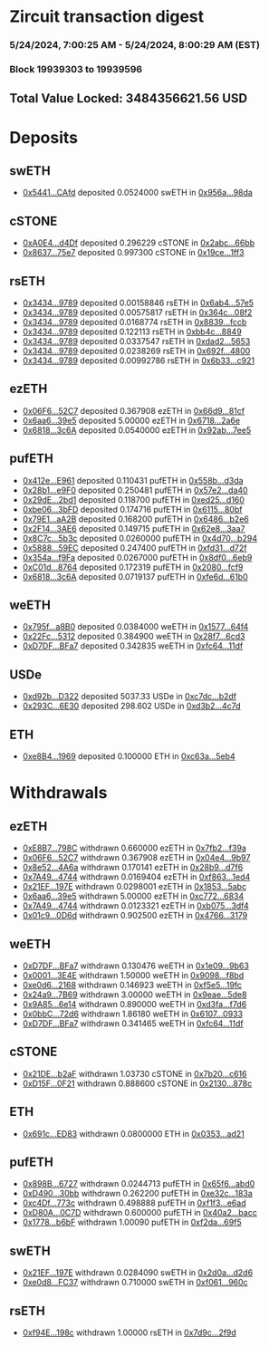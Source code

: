 # Zircuit transaction digest
### 5/24/2024, 7:00:25 AM - 5/24/2024, 8:00:29 AM (EST)
### Block 19939303 to 19939596

## Total Value Locked: 3484356621.56 USD

# Deposits
## swETH
- [0x5441...CAfd](https://etherscan.io/address/0x54414C7ac71Be6408Ef97794Bec0C943C60ACAfd) deposited 0.0524000 swETH in [0x956a...98da](https://etherscan.io/tx/0x54414C7ac71Be6408Ef97794Bec0C943C60ACAfd)
## cSTONE
- [0xA0E4...d4Df](https://etherscan.io/address/0xA0E459b13E11C6451706Da63Dd78750adA11d4Df) deposited 0.296229 cSTONE in [0x2abc...66bb](https://etherscan.io/tx/0xA0E459b13E11C6451706Da63Dd78750adA11d4Df)
- [0x8637...75e7](https://etherscan.io/address/0x86373e3721eC6A2673727430929e8Eb09a2c75e7) deposited 0.997300 cSTONE in [0x19ce...1ff3](https://etherscan.io/tx/0x86373e3721eC6A2673727430929e8Eb09a2c75e7)
## rsETH
- [0x3434...9789](https://etherscan.io/address/0x34349c5569e7B846c3558961552D2202760A9789) deposited 0.00158846 rsETH in [0x6ab4...57e5](https://etherscan.io/tx/0x34349c5569e7B846c3558961552D2202760A9789)
- [0x3434...9789](https://etherscan.io/address/0x34349c5569e7B846c3558961552D2202760A9789) deposited 0.00575817 rsETH in [0x364c...08f2](https://etherscan.io/tx/0x34349c5569e7B846c3558961552D2202760A9789)
- [0x3434...9789](https://etherscan.io/address/0x34349c5569e7B846c3558961552D2202760A9789) deposited 0.0168774 rsETH in [0x8839...fccb](https://etherscan.io/tx/0x34349c5569e7B846c3558961552D2202760A9789)
- [0x3434...9789](https://etherscan.io/address/0x34349c5569e7B846c3558961552D2202760A9789) deposited 0.122113 rsETH in [0xbb4c...8849](https://etherscan.io/tx/0x34349c5569e7B846c3558961552D2202760A9789)
- [0x3434...9789](https://etherscan.io/address/0x34349c5569e7B846c3558961552D2202760A9789) deposited 0.0337547 rsETH in [0xdad2...5653](https://etherscan.io/tx/0x34349c5569e7B846c3558961552D2202760A9789)
- [0x3434...9789](https://etherscan.io/address/0x34349c5569e7B846c3558961552D2202760A9789) deposited 0.0238269 rsETH in [0x692f...4800](https://etherscan.io/tx/0x34349c5569e7B846c3558961552D2202760A9789)
- [0x3434...9789](https://etherscan.io/address/0x34349c5569e7B846c3558961552D2202760A9789) deposited 0.00992786 rsETH in [0x6b33...c921](https://etherscan.io/tx/0x34349c5569e7B846c3558961552D2202760A9789)
## ezETH
- [0x06F6...52C7](https://etherscan.io/address/0x06F6cf0cfA336EEcF9bD19bC6F9D52774A4B52C7) deposited 0.367908 ezETH in [0x66d9...81cf](https://etherscan.io/tx/0x06F6cf0cfA336EEcF9bD19bC6F9D52774A4B52C7)
- [0x6aa6...39e5](https://etherscan.io/address/0x6aa67c2847D7604C61213AADd0e4727677c639e5) deposited 5.00000 ezETH in [0x6718...2a6e](https://etherscan.io/tx/0x6aa67c2847D7604C61213AADd0e4727677c639e5)
- [0x6818...3c6A](https://etherscan.io/address/0x6818a8b2e497EB81d20204f65e466f5521223c6A) deposited 0.0540000 ezETH in [0x92ab...7ee5](https://etherscan.io/tx/0x6818a8b2e497EB81d20204f65e466f5521223c6A)
## pufETH
- [0x412e...E961](https://etherscan.io/address/0x412eAf41C9CA799F99af8712D2Cd072d4Fd4E961) deposited 0.110431 pufETH in [0x558b...d3da](https://etherscan.io/tx/0x412eAf41C9CA799F99af8712D2Cd072d4Fd4E961)
- [0x28b1...e9F0](https://etherscan.io/address/0x28b152991D61BaF9b8e8fbD21cBB46A632f7e9F0) deposited 0.250481 pufETH in [0x57e2...da40](https://etherscan.io/tx/0x28b152991D61BaF9b8e8fbD21cBB46A632f7e9F0)
- [0x29dE...2bd1](https://etherscan.io/address/0x29dEf7092ff7c35F39C3929F1f4Fa1cF6bAb2bd1) deposited 0.118700 pufETH in [0xed25...d160](https://etherscan.io/tx/0x29dEf7092ff7c35F39C3929F1f4Fa1cF6bAb2bd1)
- [0xbe06...3bFD](https://etherscan.io/address/0xbe069c0e85a010EF8e03Aa1242A3f68F934E3bFD) deposited 0.174716 pufETH in [0x6115...80bf](https://etherscan.io/tx/0xbe069c0e85a010EF8e03Aa1242A3f68F934E3bFD)
- [0x79E1...aA2B](https://etherscan.io/address/0x79E16D01C026B7D7fba8536926aAbd337372aA2B) deposited 0.168200 pufETH in [0x6486...b2e6](https://etherscan.io/tx/0x79E16D01C026B7D7fba8536926aAbd337372aA2B)
- [0x2F14...3AE6](https://etherscan.io/address/0x2F144999d8B63224596C269106a2a2617C913AE6) deposited 0.149715 pufETH in [0x62e8...3aa7](https://etherscan.io/tx/0x2F144999d8B63224596C269106a2a2617C913AE6)
- [0x8C7c...5b3c](https://etherscan.io/address/0x8C7ca94F4eBD83BBE6043a57E8e717a097a65b3c) deposited 0.0260000 pufETH in [0x4d70...b294](https://etherscan.io/tx/0x8C7ca94F4eBD83BBE6043a57E8e717a097a65b3c)
- [0x5888...59EC](https://etherscan.io/address/0x588892C9120ffF2fB8D29F13A30D6d3B252559EC) deposited 0.247400 pufETH in [0xfd31...d72f](https://etherscan.io/tx/0x588892C9120ffF2fB8D29F13A30D6d3B252559EC)
- [0x354a...f9Fa](https://etherscan.io/address/0x354a71FaE7bCfF635Fb86c3301237cdE3516f9Fa) deposited 0.0267000 pufETH in [0x8df0...6eb9](https://etherscan.io/tx/0x354a71FaE7bCfF635Fb86c3301237cdE3516f9Fa)
- [0xC01d...8764](https://etherscan.io/address/0xC01da5B09C71c73B75B32ABA38fAF2f7D7FF8764) deposited 0.172319 pufETH in [0x2080...fcf9](https://etherscan.io/tx/0xC01da5B09C71c73B75B32ABA38fAF2f7D7FF8764)
- [0x6818...3c6A](https://etherscan.io/address/0x6818a8b2e497EB81d20204f65e466f5521223c6A) deposited 0.0719137 pufETH in [0xfe6d...61b0](https://etherscan.io/tx/0x6818a8b2e497EB81d20204f65e466f5521223c6A)
## weETH
- [0x795f...a8B0](https://etherscan.io/address/0x795f7c269f67235aaF5a6F6d454d4fBd7c13a8B0) deposited 0.0384000 weETH in [0x1577...64f4](https://etherscan.io/tx/0x795f7c269f67235aaF5a6F6d454d4fBd7c13a8B0)
- [0x22Fc...5312](https://etherscan.io/address/0x22FcEe05A4091FB5467856a18Af6f9D2C3e25312) deposited 0.384900 weETH in [0x28f7...6cd3](https://etherscan.io/tx/0x22FcEe05A4091FB5467856a18Af6f9D2C3e25312)
- [0xD7DF...BFa7](https://etherscan.io/address/0xD7DF7E085214743530afF339aFC420c7c720BFa7) deposited 0.342835 weETH in [0xfc64...11df](https://etherscan.io/tx/0xD7DF7E085214743530afF339aFC420c7c720BFa7)
## USDe
- [0xd92b...D322](https://etherscan.io/address/0xd92bd3c2e27A5286d82C63D7D4c483B8f5f3D322) deposited 5037.33 USDe in [0xc7dc...b2df](https://etherscan.io/tx/0xd92bd3c2e27A5286d82C63D7D4c483B8f5f3D322)
- [0x293C...6E30](https://etherscan.io/address/0x293C6937D8D82e05B01335F7B33FBA0c8e256E30) deposited 298.602 USDe in [0xd3b2...4c7d](https://etherscan.io/tx/0x293C6937D8D82e05B01335F7B33FBA0c8e256E30)
## ETH
- [0xe8B4...1969](https://etherscan.io/address/0xe8B4FBd5C63ead7b1bc720b5804d630b76d91969) deposited 0.100000 ETH in [0xc63a...5eb4](https://etherscan.io/tx/0xe8B4FBd5C63ead7b1bc720b5804d630b76d91969)
# Withdrawals
## ezETH
- [0xE8B7...798C](https://etherscan.io/address/0xE8B72067aE31BAaB2Eb018659cFE725AD718798C) withdrawn 0.660000 ezETH in [0x7fb2...f39a](https://etherscan.io/tx/0xE8B72067aE31BAaB2Eb018659cFE725AD718798C)
- [0x06F6...52C7](https://etherscan.io/address/0x06F6cf0cfA336EEcF9bD19bC6F9D52774A4B52C7) withdrawn 0.367908 ezETH in [0x04e4...9b97](https://etherscan.io/tx/0x06F6cf0cfA336EEcF9bD19bC6F9D52774A4B52C7)
- [0x8e52...4A6a](https://etherscan.io/address/0x8e5283B66C6e32D4eb90FEE920cC823F1fF54A6a) withdrawn 0.170141 ezETH in [0x28b9...d7f6](https://etherscan.io/tx/0x8e5283B66C6e32D4eb90FEE920cC823F1fF54A6a)
- [0x7A49...4744](https://etherscan.io/address/0x7A493Be5c2ce014cD049Bf178a1ac0Db1B434744) withdrawn 0.0169404 ezETH in [0xf863...1ed4](https://etherscan.io/tx/0x7A493Be5c2ce014cD049Bf178a1ac0Db1B434744)
- [0x21EF...197E](https://etherscan.io/address/0x21EFF7e32D63c4d7A08DE690fCAF08915D83197E) withdrawn 0.0298001 ezETH in [0x1853...5abc](https://etherscan.io/tx/0x21EFF7e32D63c4d7A08DE690fCAF08915D83197E)
- [0x6aa6...39e5](https://etherscan.io/address/0x6aa67c2847D7604C61213AADd0e4727677c639e5) withdrawn 5.00000 ezETH in [0xc772...6834](https://etherscan.io/tx/0x6aa67c2847D7604C61213AADd0e4727677c639e5)
- [0x7A49...4744](https://etherscan.io/address/0x7A493Be5c2ce014cD049Bf178a1ac0Db1B434744) withdrawn 0.0123321 ezETH in [0xb075...3df4](https://etherscan.io/tx/0x7A493Be5c2ce014cD049Bf178a1ac0Db1B434744)
- [0x01c9...0D6d](https://etherscan.io/address/0x01c9d4C97ce885E0ae65f94b56261C9f13510D6d) withdrawn 0.902500 ezETH in [0x4766...3179](https://etherscan.io/tx/0x01c9d4C97ce885E0ae65f94b56261C9f13510D6d)
## weETH
- [0xD7DF...BFa7](https://etherscan.io/address/0xD7DF7E085214743530afF339aFC420c7c720BFa7) withdrawn 0.130476 weETH in [0x1e09...9b63](https://etherscan.io/tx/0xD7DF7E085214743530afF339aFC420c7c720BFa7)
- [0x0001...3E4E](https://etherscan.io/address/0x0001ed56e6Cf24590ead27364Fd9B3d89C203E4E) withdrawn 1.50000 weETH in [0x9098...f8bd](https://etherscan.io/tx/0x0001ed56e6Cf24590ead27364Fd9B3d89C203E4E)
- [0xe0d6...2168](https://etherscan.io/address/0xe0d60d1D74618af2A7DFEf5FFc6850fe04352168) withdrawn 0.146923 weETH in [0xf5e5...19fc](https://etherscan.io/tx/0xe0d60d1D74618af2A7DFEf5FFc6850fe04352168)
- [0x24a9...7B69](https://etherscan.io/address/0x24a90dcda731E43b464c9A60DB5d90E2fc717B69) withdrawn 3.00000 weETH in [0x9eae...5de8](https://etherscan.io/tx/0x24a90dcda731E43b464c9A60DB5d90E2fc717B69)
- [0x9A85...6e14](https://etherscan.io/address/0x9A85Bd8bd893B4e9c8eaba833be24B0C09Dc6e14) withdrawn 0.890000 weETH in [0xd3fa...f7d6](https://etherscan.io/tx/0x9A85Bd8bd893B4e9c8eaba833be24B0C09Dc6e14)
- [0x0bbC...72d6](https://etherscan.io/address/0x0bbC74a467Ff35a0edDf21b53F71feA7E98872d6) withdrawn 1.86180 weETH in [0x6107...0933](https://etherscan.io/tx/0x0bbC74a467Ff35a0edDf21b53F71feA7E98872d6)
- [0xD7DF...BFa7](https://etherscan.io/address/0xD7DF7E085214743530afF339aFC420c7c720BFa7) withdrawn 0.341465 weETH in [0xfc64...11df](https://etherscan.io/tx/0xD7DF7E085214743530afF339aFC420c7c720BFa7)
## cSTONE
- [0x21DE...b2aF](https://etherscan.io/address/0x21DE9B3B41F82BD771634eCD382ec778801Cb2aF) withdrawn 1.03730 cSTONE in [0x7b20...c616](https://etherscan.io/tx/0x21DE9B3B41F82BD771634eCD382ec778801Cb2aF)
- [0xD15F...0F21](https://etherscan.io/address/0xD15F837Fc9004b8B25e8D0dD27927c20D9100F21) withdrawn 0.888600 cSTONE in [0x2130...878c](https://etherscan.io/tx/0xD15F837Fc9004b8B25e8D0dD27927c20D9100F21)
## ETH
- [0x691c...ED83](https://etherscan.io/address/0x691c295BF5d79c203451bb7F49Af01db563cED83) withdrawn 0.0800000 ETH in [0x0353...ad21](https://etherscan.io/tx/0x691c295BF5d79c203451bb7F49Af01db563cED83)
## pufETH
- [0x898B...6727](https://etherscan.io/address/0x898Bb2774EC8b399107560c65991d3FdE8206727) withdrawn 0.0244713 pufETH in [0x65f6...abd0](https://etherscan.io/tx/0x898Bb2774EC8b399107560c65991d3FdE8206727)
- [0xD490...30bb](https://etherscan.io/address/0xD4908020Ba05E2405cf0aD6228961c46450730bb) withdrawn 0.262200 pufETH in [0xe32c...183a](https://etherscan.io/tx/0xD4908020Ba05E2405cf0aD6228961c46450730bb)
- [0xc4Df...773c](https://etherscan.io/address/0xc4Df81a3bF7251f747330dDdA89d87814b94773c) withdrawn 0.498888 pufETH in [0xf1f3...e6ad](https://etherscan.io/tx/0xc4Df81a3bF7251f747330dDdA89d87814b94773c)
- [0xD80A...0C7D](https://etherscan.io/address/0xD80A167ab58795bD2737d9D8697fE754CA1f0C7D) withdrawn 0.600000 pufETH in [0x40a2...bacc](https://etherscan.io/tx/0xD80A167ab58795bD2737d9D8697fE754CA1f0C7D)
- [0x1778...b6bF](https://etherscan.io/address/0x1778CB9fd8D489C740568A9bF16004D948d9b6bF) withdrawn 1.00090 pufETH in [0xf2da...69f5](https://etherscan.io/tx/0x1778CB9fd8D489C740568A9bF16004D948d9b6bF)
## swETH
- [0x21EF...197E](https://etherscan.io/address/0x21EFF7e32D63c4d7A08DE690fCAF08915D83197E) withdrawn 0.0284090 swETH in [0x2d0a...d2d6](https://etherscan.io/tx/0x21EFF7e32D63c4d7A08DE690fCAF08915D83197E)
- [0xe0d8...FC37](https://etherscan.io/address/0xe0d89506c652f165D15D2BeE90c44dEB7b29FC37) withdrawn 0.710000 swETH in [0xf061...960c](https://etherscan.io/tx/0xe0d89506c652f165D15D2BeE90c44dEB7b29FC37)
## rsETH
- [0xf94E...198c](https://etherscan.io/address/0xf94E58Ec0597f71D217412ABb1c4210d4E7c198c) withdrawn 1.00000 rsETH in [0x7d9c...2f9d](https://etherscan.io/tx/0xf94E58Ec0597f71D217412ABb1c4210d4E7c198c)

